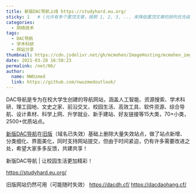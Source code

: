 ```yaml
---
title: 新版DAC导航上线 https://studyhard.eu.org/
sticky: 1   # (允许有多个置顶文章，按照 1, 2, 3, ... 来降低置顶文章的排列优先级)
categories: 
  - 网络技术
tags: 
  - DAC导航
  - 学术科研
  - 网站分享
thumbnail: https://cdn.jsdelivr.net/gh/mcmohen/ImageHosting/mcmohen_img喇叭2.jpg
date: 2021-03-28 16:50:23
permalink: /net/06/
author: 
  name: NWUzmed
  link: https://github.com/nwuzmedoutlook/
---
```


DAC导航是专为在校大学生创建的导航网站，涵盖人工智能、资源搜索、学术科研、理工园地、文史之家、前沿交叉、校园生活、高效工具、软件资源、综合导航、设计素材、科学上网、升学就业、新手建站、好友链接等15大类，70+小类，2500+优质站点。

[新版DAC导航](https://studyhard.eu.org/)在[旧版](https://nwuzmed.ga/)（域名已失效）基础上删除大量失效站点，做了站点新增、分类细化、界面美化，同时支持网站提交，但由于时间紧迫，仍有许多需要改进之处，希望大家多多反馈，共建共享！

<!-- more -->

<!-- ![](https://i.loli.net/2021/02/28/eu3XvEdHaKoqwpG.jpg)
 -->
新版DAC导航 | 让校园生活更加精彩！
<!-- https://nwuzmed.ga/ -->
https://studyhard.eu.org/

旧版网站仍然可用（可能随时失效）
https://dacdh.cf/
https://dacdaohang.cf/

